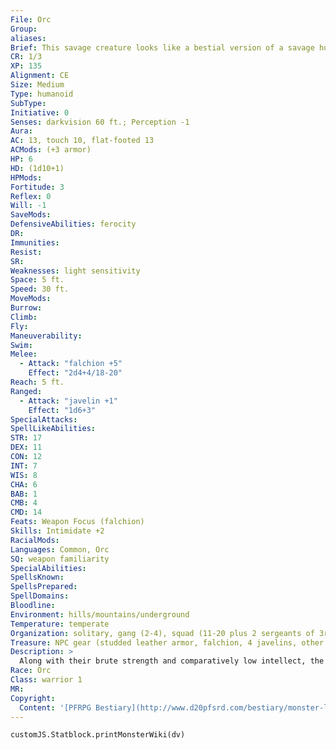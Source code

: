 ```yaml
---
File: Orc
Group: 
aliases: 
Brief: This savage creature looks like a bestial version of a savage human, with green-gray skin and greasy black hair.
CR: 1/3
XP: 135
Alignment: CE
Size: Medium
Type: humanoid
SubType: 
Initiative: 0
Senses: darkvision 60 ft.; Perception -1
Aura: 
AC: 13, touch 10, flat-footed 13
ACMods: (+3 armor)
HP: 6
HD: (1d10+1)
HPMods: 
Fortitude: 3
Reflex: 0
Will: -1
SaveMods: 
DefensiveAbilities: ferocity
DR: 
Immunities: 
Resist: 
SR: 
Weaknesses: light sensitivity
Space: 5 ft.
Speed: 30 ft.
MoveMods: 
Burrow: 
Climb: 
Fly: 
Maneuverability: 
Swim: 
Melee: 
  - Attack: "falchion +5"
    Effect: "2d4+4/18-20"
Reach: 5 ft.
Ranged: 
  - Attack: "javelin +1"
    Effect: "1d6+3"
SpecialAttacks: 
SpellLikeAbilities: 
STR: 17
DEX: 11
CON: 12
INT: 7
WIS: 8
CHA: 6
BAB: 1
CMB: 4
CMD: 14
Feats: Weapon Focus (falchion)
Skills: Intimidate +2
RacialMods: 
Languages: Common, Orc
SQ: weapon familiarity
SpecialAbilities: 
SpellsKnown: 
SpellsPrepared: 
SpellDomains: 
Bloodline: 
Environment: hills/mountains/underground
Temperature: temperate
Organization: solitary, gang (2-4), squad (11-20 plus 2 sergeants of 3rd level and 1 leader of 3rd-6th level), or band (30-100 plus 150% noncombatants plus 1 sergeant of 3rd level per 10 adults, 1 lieutenant of 5th level per 20 adults, and 1 leader of 7th level per 30 adults)
Treasure: NPC gear (studded leather armor, falchion, 4 javelins, other treasure)
Description: >
  Along with their brute strength and comparatively low intellect, the primary difference between orcs and the civilized humanoids is their attitude. As a culture, orcs are violent and aggressive, with the strongest ruling the rest through fear and brutality. They take what they want by force, and think nothing of slaughtering or enslaving entire villages when they can get away with it. They have little time for niceties or details, and their camps and villages tend to be filthy, ramshackle affairs filled with drunken brawls, pit fights, and other sadistic entertainment. Lacking the patience for farming and only able to shepherd the most robust and self-sufficient animals, orcs almost always find it easier to take what someone else has built than to create things themselves. They are arrogant and quick to anger when challenged, but only worry about honor so far as it directly benefits them to do so. An adult male orc is roughly 6 feet tall and 210 pounds. Orcs and humans interbreed frequently, though this is almost always the result of raids and slave-taking rather than consensual unions. Many orc tribes purposefully breed for half-orcs and raise them as their own, as the smarter progeny make excellent strategists and leaders for their tribes. Orc Characters Orcs are defined by their class levels-they do not possess racial Hit Dice. All orcs have the following racial traits. +4 Strength, -2 Intelligence, -2 Wisdom, -2 Charisma: Orcs are brutal and savage. Darkvision: Orcs can see in the dark up to 60 feet. Ferocity: See universal monster rules, page 300. Light Sensitivity: See universal monster rules, page 301. Weapon Familiarity: Orcs are always proficient with greataxes and falchions, and treat any weapon with the word "orc" in its name as a martial weapon. Languages: Orcs begin play speaking Common and Orc. Orcs with high Intelligence scores can choose from among the following bonus languages: Dwarven, Giant, Gnoll, Goblin, Undercommon.
Race: Orc
Class: warrior 1
MR: 
Copyright:
  Content: '[PFRPG Bestiary](http://www.d20pfsrd.com/bestiary/monster-listings/humanoids/orc)'
---
```

```dataviewjs
customJS.Statblock.printMonsterWiki(dv)
```
